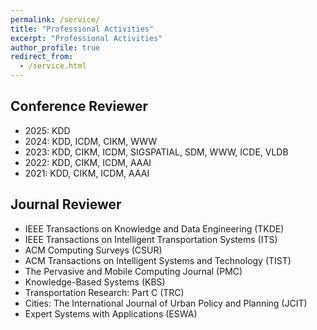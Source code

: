 ```yaml
---
permalink: /service/
title: "Professional Activities"
excerpt: "Professional Activities"
author_profile: true
redirect_from: 
  - /service.html
---
```


## Conference Reviewer

* 2025: KDD
* 2024: KDD, ICDM, CIKM, WWW
* 2023: KDD, CIKM, ICDM, SIGSPATIAL, SDM, WWW, ICDE, VLDB 
* 2022: KDD, CIKM, ICDM, AAAI
* 2021: KDD, CIKM, ICDM, AAAI 

## Journal Reviewer

* IEEE Transactions on Knowledge and Data Engineering (TKDE)
* IEEE Transactions on Intelligent Transportation Systems (ITS)
* ACM Computing Surveys (CSUR)
* ACM Transactions on Intelligent Systems and Technology (TIST)
* The Pervasive and Mobile Computing Journal (PMC)
* Knowledge-Based Systems (KBS) 
* Transportation Research: Part C (TRC)
* Cities: The International Journal of Urban Policy and Planning (JCIT)
* Expert Systems with Applications (ESWA)